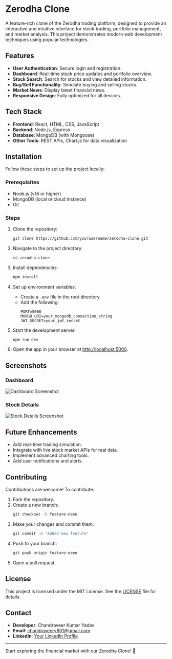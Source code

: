 # Zerodha Clone

A feature-rich clone of the Zerodha trading platform, designed to provide an interactive and intuitive interface for stock trading, portfolio management, and market analysis. This project demonstrates modern web development techniques using popular technologies.

## Features

- **User Authentication**: Secure login and registration.
- **Dashboard**: Real-time stock price updates and portfolio overview.
- **Stock Search**: Search for stocks and view detailed information.
- **Buy/Sell Functionality**: Simulate buying and selling stocks.
- **Market News**: Display latest financial news.
- **Responsive Design**: Fully optimized for all devices.

## Tech Stack

- **Frontend**: React, HTML, CSS, JavaScript
- **Backend**: Node.js, Express
- **Database**: MongoDB (with Mongoose)
- **Other Tools**: REST APIs, Chart.js for data visualization

## Installation

Follow these steps to set up the project locally:

### Prerequisites
- Node.js (v16 or higher)
- MongoDB (local or cloud instance)
- Git

### Steps

1. Clone the repository:
   ```bash
   git clone https://github.com/yourusername/zerodha-clone.git
   ```

2. Navigate to the project directory:
   ```bash
   cd zerodha-clone
   ```

3. Install dependencies:
   ```bash
   npm install
   ```

4. Set up environment variables:
   - Create a `.env` file in the root directory.
   - Add the following:
     ```env
     PORT=5000
     MONGO_URI=your_mongodb_connection_string
     JWT_SECRET=your_jwt_secret
     ```

5. Start the development server:
   ```bash
   npm run dev
   ```

6. Open the app in your browser at [http://localhost:5000](http://localhost:5000).

## Screenshots

### Dashboard
![Dashboard Screenshot](https://via.placeholder.com/800x400)

### Stock Details
![Stock Details Screenshot](https://via.placeholder.com/800x400)

## Future Enhancements

- Add real-time trading simulation.
- Integrate with live stock market APIs for real data.
- Implement advanced charting tools.
- Add user notifications and alerts.

## Contributing

Contributions are welcome! To contribute:

1. Fork the repository.
2. Create a new branch:
   ```bash
   git checkout -b feature-name
   ```
3. Make your changes and commit them:
   ```bash
   git commit -m "Added new feature"
   ```
4. Push to your branch:
   ```bash
   git push origin feature-name
   ```
5. Open a pull request.

## License

This project is licensed under the MIT License. See the [LICENSE](LICENSE) file for details.

## Contact

- **Developer**: Chandraveer Kumar Yadav
- **Email**: [chandraveery601@gmail.com](mailto:chandraveery601@gmail.com)
- **LinkedIn**: [Your LinkedIn Profile](https://www.linkedin.com/in/veerkumar2002/)

---

Start exploring the financial market with our Zerodha Clone! 🚀
